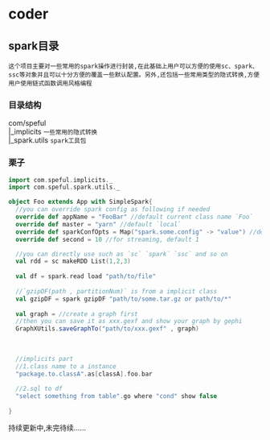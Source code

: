 # coder

## spark目录
``这个项目主要对一些常用的spark操作进行封装,在此基础上用户可以方便的使用sc、spark、ssc等对象并且可以十分方便的覆盖一些默认配置。另外,还包括一些常用类型的隐式转换,方便用户使用链式函数调用风格编程``
### 目录结构
com/speful<br>
|_implicits ```一些常用的隐式转换``` <br>
|_spark.utils ```spark工具包```
### 栗子

```scala
import com.speful.implicits._
import com.speful.spark.utils._

object Foo extends App with SimpleSpark{
  //you can override spark config as following if needed
  override def appName = "FooBar" //default current class name `Foo`
  override def master = "yarn" //default `local`
  override def sparkConfOpts = Map("spark.some.config" -> "value") //default `Map.empty`
  override def second = 10 //for streaming, default 1

  //you can directly use such as `sc` `spark` `ssc` and so on
  val rdd = sc makeRDD List(1,2,3)
  
  val df = spark.read load "path/to/file"
  
  //`gzipDF(path , partitionNum)` is from a implicit class
  val gzipDF = spark gzipDF "path/to/some.tar.gz or path/to/*"
  
  val graph = //create a graph first
  //then you can save it as xxx.gexf and show your graph by gephi
  GraphXUtils.saveGraphTo("path/to/xxx.gexf" , graph)
  
  
  
  //implicits part
  //1.class name to a instance
  "package.to.classA".as[classA].foo.bar
  
  //2.sql to df
  "select something from table".go where "cond" show false
  
}
```
持续更新中,未完待续......





